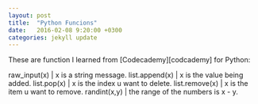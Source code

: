 ```yaml
---
layout: post
title:  "Python Funcions"
date:   2016-02-08 9:20:00 +0300
categories: jekyll update
---
```


These are function I learned from [Codecademy][codcademy] for Python:

raw_input(x) | x is a string message.
list.append(x) | x is the value being added.
list.pop(x) | x is the index u want to delete.
list.remove(x) | x is the item u want to remove.
randint(x,y) |  the range of the numbers is x - y.



[codecademy]: https://www.codecademy.com
